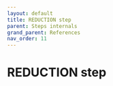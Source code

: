 ```yaml
---
layout: default
title: REDUCTION step
parent: Steps internals
grand_parent: References
nav_order: 11
---
```

# REDUCTION step
